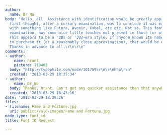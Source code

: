 ```yaml
---
author:
  name: Dr_No
body: "Hello, all. Assistance with identification would be greatly appreciated. My
  first thought, after a cursory examination, was to conclude it was easy to match
  with something like Futura, Avenir, Kabel, etc etc. Not so. This font, upon closer
  examination, has some nice little touches not present in those (or other) fonts.
  This appears to be a '20s or '30s-era style. If anyone knows its name and where
  to purchase it (or a reasonably close approximation), that would be extremely helpful.
  Thanks in advance to all.\r\n\r\n"
comments:
- author:
    name: hrant
    picture: 110403
  body: "http://typophile.com/node/101769\r\n\r\nhhp\r\n"
  created: '2013-03-29 18:37:34'
- author:
    name: Dr_No
  body: Thanks, hrant. Can't get any quicker assistance than that anywhere.
  created: '2013-03-29 18:43:16'
date: '2013-03-29 18:29:26'
files:
- filename: Fame and Fortune.jpg
  uri: public://old-images/Fame and Fortune.jpg
node_type: font_id
title: Font ID Request

---
```

